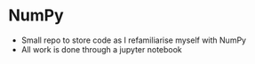 # NumPy
- Small repo to store code as I refamiliarise myself with NumPy
- All work is done through a jupyter notebook
